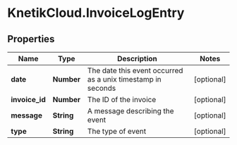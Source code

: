 # KnetikCloud.InvoiceLogEntry

## Properties
Name | Type | Description | Notes
------------ | ------------- | ------------- | -------------
**date** | **Number** | The date this event occurred as a unix timestamp in seconds | [optional] 
**invoice_id** | **Number** | The ID of the invoice | [optional] 
**message** | **String** | A message describing the event | [optional] 
**type** | **String** | The type of event | [optional] 


